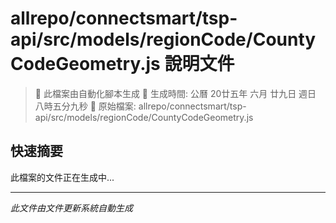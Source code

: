# allrepo/connectsmart/tsp-api/src/models/regionCode/CountyCodeGeometry.js 說明文件

> 🚧 此檔案由自動化腳本生成
> 📅 生成時間: 公曆 20廿五年 六月 廿九日 週日 八時五分九秒
> 📂 原始檔案: allrepo/connectsmart/tsp-api/src/models/regionCode/CountyCodeGeometry.js

## 快速摘要
此檔案的文件正在生成中...

<!-- 實際使用時，這裡會是 Claude Code 生成的完整文件內容 -->

---
*此文件由文件更新系統自動生成*
